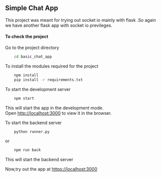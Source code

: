 ## Simple Chat App

This project was meant for trying out socket io mainly with flask .So again we have another flask app with socket io previleges.

#### To check the project

Go to the project directory

```bash
    cd basic_chat_app
```

To install the modules required for the project

```bash
    npm install
    pip install -r requirements.txt
```

To start the development server

```bash
    npm start
```

This will start the app in the development mode.\
Open [http://localhost:3000](http://localhost:3000) to view it in the browser.

To start the backend server

```bash
    python runner.py
```

or

```bash
    npm run back
```

This will start the backend server

Now,try out the app at [https://localhost:3000](localhost:3000)

